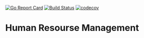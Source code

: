 [![Go Report Card](https://goreportcard.com/badge/github.com/YAWAL/HumanResourceMicroservice_HRMS)](https://goreportcard.com/report/github.com/YAWAL/HumanResourceMicroservice_HRMS) [![Build Status](https://travis-ci.org/YAWAL/HumanResourceMicroservice.svg?branch=master)](https://travis-ci.org/YAWAL/HumanResourceMicroservice) [![codecov](https://codecov.io/gh/YAWAL/HumanResourceMicroservice/branch/master/graph/badge.svg)](https://codecov.io/gh/YAWAL/HumanResourceMicroservice)

<h1>Human Resourse Management